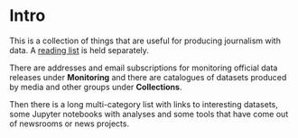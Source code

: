 Intro
============================

This is a collection of things that are useful for producing journalism with data. A [reading list](https://dj-reading.readthedocs.io/en/latest/#) is held separately.

There are addresses and email subscriptions for monitoring official data releases under **Monitoring** and there are catalogues of datasets produced by media and other groups under **Collections**.

Then there is a long multi-category list with links to interesting datasets, some Jupyter notebooks with analyses and some tools that have come out of newsrooms or news projects.
